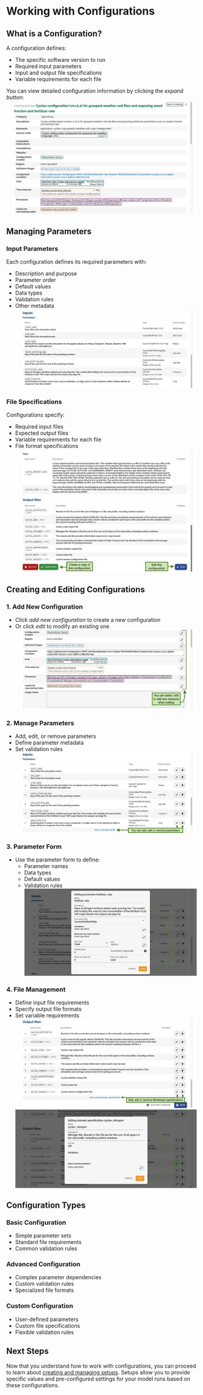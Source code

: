 # Working with Configurations

## What is a Configuration?

A configuration defines:

- The specific software version to run
- Required input parameters
- Input and output file specifications
- Variable requirements for each file

You can view detailed configuration information by clicking the _expand button_:
![](../../figures/walkthrough/27.png)

## Managing Parameters

### Input Parameters

Each configuration defines its required parameters with:

- Description and purpose
- Parameter order
- Default values
- Data types
- Validation rules
- Other metadata
  ![](../../figures/walkthrough/28.png)

### File Specifications

Configurations specify:

- Required input files
- Expected output files
- Variable requirements for each file
- File format specifications
  ![](../../figures/walkthrough/29.png)

## Creating and Editing Configurations

### 1. Add New Configuration

- Click _add new configuration_ to create a new configuration
- Or click _edit_ to modify an existing one
  ![](../../figures/walkthrough/30.png)

### 2. Manage Parameters

- Add, edit, or remove parameters
- Define parameter metadata
- Set validation rules
  ![](../../figures/walkthrough/31.png)

### 3. Parameter Form

- Use the parameter form to define:
  - Parameter names
  - Data types
  - Default values
  - Validation rules
    ![](../../figures/walkthrough/32.png)

### 4. File Management

- Define input file requirements
- Specify output file formats
- Set variable requirements
  ![](../../figures/walkthrough/33.png)
  ![](../../figures/walkthrough/34.png)

## Configuration Types

### Basic Configuration

- Simple parameter sets
- Standard file requirements
- Common validation rules

### Advanced Configuration

- Complex parameter dependencies
- Custom validation rules
- Specialized file formats

### Custom Configuration

- User-defined parameters
- Custom file specifications
- Flexible validation rules

## Next Steps

Now that you understand how to work with configurations, you can proceed to learn about [creating and managing setups](setups.md). Setups allow you to provide specific values and pre-configured settings for your model runs based on these configurations.
